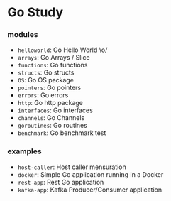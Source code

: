 # Go Study

### modules

- `helloworld`: Go Hello World \o/
- `arrays`: Go Arrays / Slice
- `functions`: Go functions
- `structs`: Go structs
- `OS`: Go OS package
- `pointers`: Go pointers
- `errors`: Go errors
- `http`: Go http package
- `interfaces`: Go interfaces
- `channels`: Go Channels
- `goroutines`: Go routines
- `benchmark`: Go benchmark test


### examples
- `host-caller`: Host caller mensuration
- `docker`: Simple Go application running in a Docker 
- `rest-app`: Rest Go application
- `kafka-app`: Kafka Producer/Consumer application
